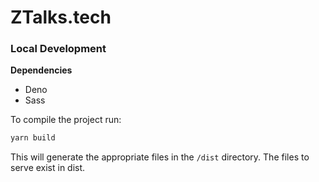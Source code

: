 # ZTalks.tech

### Local Development

**Dependencies**

- Deno
- Sass

To compile the project run:

```bash
yarn build
```

This will generate the appropriate files in the `/dist` directory. The files to serve exist in dist.
